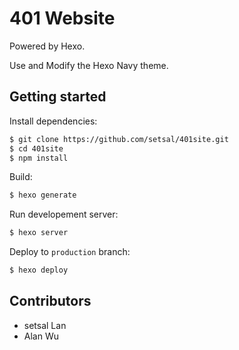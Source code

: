# 401 Website

Powered by Hexo.

Use and Modify the Hexo Navy theme.

## Getting started

Install dependencies:

``` bash
$ git clone https://github.com/setsal/401site.git
$ cd 401site
$ npm install
```

Build:

``` bash
$ hexo generate
```

Run developement server:

``` bash
$ hexo server
```

Deploy to `production` branch:

``` bash
$ hexo deploy
```

## Contributors

- setsal Lan
- Alan Wu
